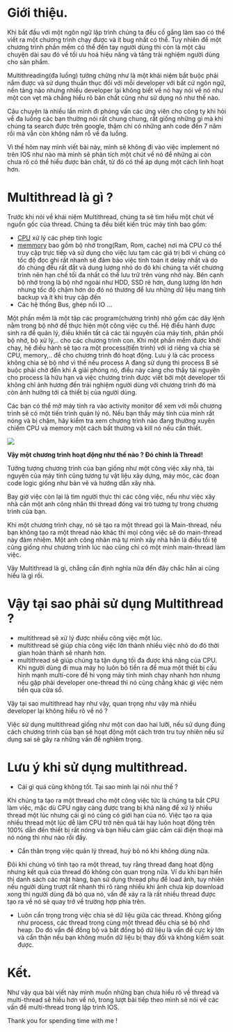 # Giới thiệu.

Khi bắt đầu với một ngôn ngữ lập trình chúng ta đều cố gắng làm sao có thể viết ra một chương trình chạy được và ít bug nhất có thể.
Tuy nhiên để một chương trình phần mềm có thể đến tay người dùng thì còn là một câu chuyện dài sau đó về tối ưu hoá hiệu năng và tăng trải nghiệm người dùng cho sản phẩm.

Multithreading(đa luồng) tưởng chừng như là một khái niệm bắt buộc phải nắm được và sử dụng thuần thục đối với mỗi developer với bất cứ ngôn ngữ, nền tảng nào nhưng nhiều developer lại không biết về nó hay nói về nó như một con vẹt mà chẳng hiểu rõ bản chất cũng như sử dụng nó như thế nào.

Câu chuyện là nhiều lần mình đi phỏng vấn các ứng viên cho công ty khi hỏi về đa luồng các bạn thường nói rất chung chung, rất giống những gì mà khi chúng ta search được trên google, thậm chí có những anh code đến 7 năm rồi mà vẫn còn không nắm rỗ về đa luồng. 

Vì thế hôm nay mình viết bài này, mình sẽ không đi vào việc implement nó trên IOS như nào mà mình sẽ phân tích một chút về nó để những ai còn chưa rõ có thể hiểu được bản chất, từ đó có thể áp dụng một cách linh hoạt hơn.

# Multithread là gì ?

Trước khi nói về khái niệm Multithread, chúng ta sẽ tìm hiểu một chút về nguồn gốc của thread.
Chúng ta đều biết kiến trúc máy tính bao gồm:
- [CPU](https://vi.wikipedia.org/wiki/CPU) xử lý các phép tính logic
- [memmory](https://vi.wikipedia.org/wiki/B%E1%BB%99_nh%E1%BB%9B) bao gồm bộ nhớ trong(Ram, Rom, cache) nơi mà CPU có thể truy cập trực tiếp và sử dụng cho việc lưu tạm các giá trị bởi vì chúng có tốc độ đọc ghi rất nhanh sẽ đảm bảo việc tính toán it delay nhất và do đó chúng đều rất đắt và dung lượng nhỏ do đó khi chúng ta viết chương trình nên hạn chế tối đa nhất có thể lưu trữ trên vùng nhớ này. Bên cạnh bộ nhớ trong là bộ nhớ ngoài như HDD, SSD rẻ hơn, dung lượng lớn hơn nhưng tốc độ chậm hơn do đó nó thương để lưu những dữ liệu mang tính backup và ít khi truy cập đến
- Các hệ thống Bus, ghép nối IO ...

Một phần mềm là một tâp các program(chương trình) nhỏ gồm các dãy lệnh nằm trong bộ nhớ để thực hiện một công việc cụ thể.
Hệ điều hành được sinh ra để quản lý, điều khiển tất cả các tài nguyên của máy tính, phân phối bộ nhớ, bộ xử lý,.. cho các chương trình con. Khi một phần mềm được khởi chạy, hệ điều hành sẽ tạo ra một process(tiến trình) với id riêng và chia sẻ CPU, memory,.. để cho chương trình đó hoạt động. Lưu ý là các process không chia sẻ bộ nhơ vì thế nếu process A đang sử dụng thì process B sẽ buộc phải chờ đến khi A giải phóng nó, điều này càng cho thấy tài nguyên cho process là hữu hạn và việc chương trình được viết bởi một developer tồi không chỉ ảnh hương đến trải nghiệm người dùng với chương trình đó mà còn ảnh hưởng tới cả thiết bị của người dùng.

Các bạn có thể mở máy tính ra vào activity monitor để xem với mỗi chương trình sẽ có một tiến trình quản lý nó. Nếu bạn thấy máy tính của mình rất nóng và bị chậm, hãy kiểm tra xem chương trình nào đang thường xuyên chiếm CPU và memory một cách bất thường và kill nó nếu cần thiết.

![](https://images.viblo.asia/2ba47228-79f0-43fc-be6e-7f82561dc425.png)

**Vậy một chương trình hoạt động như thế nào ? Đó chính là Thread!**

Tưởng tượng chương trình của bạn giống như một công việc xây nhà, tài nguyên của máy tính cũng tương tự vật liệu xây dựng, máy móc, các đoạn code logic giống như bản vẽ và hướng dẫn xây nhà.

Bay giờ việc còn lại là tìm người thực thi các công việc, nếu như việc xây nhà cần một anh công nhân thì thread đóng vai trò tương tự trong chương trình của bạn.

Khi một chương trình chạy, nó sẽ tạo ra một thread gọi là Main-thread, nếu bạn không tạo ra một thread nào khác thì mọi công việc sẽ do main-thread này đảm nhiệm. Một anh công nhân mà tự mình xây nhà hẳn là điều tồi tệ cũng giống như chương trình lúc nào cũng chỉ có một mình main-thread làm việc.

Vậy Multithread là gì, chẳng cần định nghĩa nữa đến đây chắc hẳn ai cũng hiểu là gì rồi.
# Vậy tại sao phải sử dụng Multithread ?
- multithread sẽ xử lý được nhiều công việc một lúc.
- multithread sẽ giúp chia công việc lớn thành nhiều việc nhỏ do đó thời gian hoàn thành sẽ nhanh hơn.
- multithread sẽ giúp chúng ta tận dụng tối đa được khả năng của CPU. Khi người dùng đi mua máy họ luôn bỏ tiền ra để mua một thiết bị cấu hình mạnh multi-core để hi vọng máy tính mình chạy nhanh hơn nhưng nếu gặp phải developer one-thread thì nó cũng chẳng khác gì việc ném tiền qua cửa sổ.

Vậy tại sao multithread hay như vậy, quan trọng như vậy mà nhiều developer lại không hiểu rõ về nó ?

Việc sử dụng multithread giống như một con dao hai lưỡi, nếu sử dụng đúng cách chương trình của bạn sẽ hoạt động một cách trơn tru tuy nhiên nếu sử dụng sai sẽ gây ra những vấn đề nghiêm trọng. 

# Lưu ý khi sử dụng multithread.
- Cái gì quá cũng không tốt. Tại sao mình lại nói như thế ?

Khi chúng ta tạo ra một thread cho một công việc tức là chúng ta bắt CPU làm việc, mặc dù CPU ngày càng được trang bị khả năng để xử lý nhiều thread một lúc nhưng cái gì nó cũng có giới hạn của nó. Việc tạo ra qúa nhiều thread một lúc dễ làm CPU trở nên quá tải hay luôn hoạt động trên 100% dẫn đến thiết bị rất nóng và bạn hiểu cảm giác cầm cái điện thoại mà nó nóng thì như nào rồi đấy.

- Cẩn thân trọng việc quản lý thread, huỷ bỏ nó khi không dùng nữa.

Đôi khi chúng vô tình tạo ra một thread, tuy rằng thread đang hoạt động nhưng kết quả của thread đó không còn quan trọng nữa. Ví du khi bạn hiển thị danh sách các mặt hàng, bạn sử dụng thread phụ để load ảnh, tuy nhiên nếu người dùng trượt rất nhanh thì rõ ràng nhiều khi ảnh chưa kịp download xong thì người dùng đã bỏ qua nó, vấn đề xảy ra là rất nhiều thread được tạo ra về nó sẽ quay trở về trường hợp phía trên.

- Luôn cẩn trọng trong việc chia sẻ dữ liệu giữa các thread.
Không giống như process, các thread trong cùng một thread đều chia sẻ bộ nhớ heap. Do đó vấn đề đồng bộ và bất đồng bộ dữ liệu là vấn đề cực kỳ lớn và cẩn thận nếu bạn không muốn dữ liệu bị thay đổi và không kiểm soát được.

# Kết.

Như vậy qua bài viết này mình muốn những bạn chưa hiểu rõ về thread và multi-thread sẽ hiều hơn về nó, trong lượt bài tiếp theo mình sẽ nói về các vấn đề multi-thread trong lập trình IOS. 

Thank you for spending time with me !